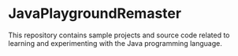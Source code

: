 # JavaPlaygroundRemaster

This repository contains sample projects and source code related to learning and experimenting with the Java programming language.
